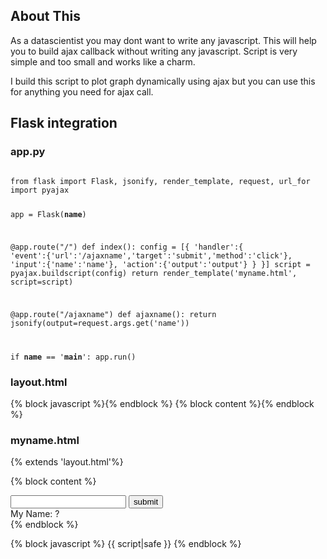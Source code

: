 ## About This
As a datascientist you may dont want to write any javascript. This will help you to build ajax callback without writing any javascript. Script is very simple and too small and works like a charm.

I build this script to plot graph dynamically using ajax but you can use this for anything you need for ajax call.

## Flask integration
### app.py
<code>
from flask import Flask, jsonify, render_template, request, url_for
import pyajax

app = Flask(__name__)

@app.route("/")
def index():
    config = [{
        'handler':{
            'event':{'url':'/ajaxname','target':'submit','method':'click'},
            'input':{'name':'name'},
            'action':{'output':'output'}
        }
    }]
    script = pyajax.buildscript(config)
    return render_template('myname.html', script=script)
    
@app.route("/ajaxname")
def ajaxname():
    return jsonify(output=request.args.get('name'))
    
if __name__ == '__main__':
    app.run()
</code>
### layout.html

<!doctype html>
<html lang="en">
  <head>
    <script src="https://cdnjs.cloudflare.com/ajax/libs/jquery/3.3.1/jquery.min.js"></script>
    {% block javascript %}{% endblock %}
  </head>
  <body>
      {% block content %}{% endblock %}
  </body>
</html>

### myname.html
{% extends 'layout.html'%}

{% block content %}
<div><input type="text" id="name" /> <input type="submit" id="submit" value="submit"/></div>
<div>My Name: <span id="output">?</span></div>
{% endblock %}

{% block javascript %}
{{ script|safe }}
{% endblock %}
